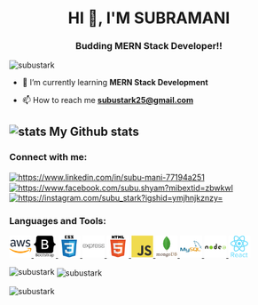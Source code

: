 <h1 align="center">HI 👋, I'M SUBRAMANI</h1>
<h3 align="center">Budding MERN Stack Developer!!</h3>

<p align="left"> <img src="https://komarev.com/ghpvc/?username=subustark&label=Profile%20views&color=0e75b6&style=flat" alt="subustark" /> </p>

- 🌱 I’m currently learning **MERN Stack Development**

- 📫 How to reach me **subustark25@gmail.com**

<h2> <img src="https://cdn-icons-png.flaticon.com/512/921/921591.png" alt="stats" width="25" height="25" />  My Github stats</h2>

<h3 align="left">Connect with me:</h3>
<p align="left">
<a href="https://linkedin.com/in/https://www.linkedin.com/in/subu-mani-77194a251" target="blank"><img align="center" src="https://raw.githubusercontent.com/rahuldkjain/github-profile-readme-generator/master/src/images/icons/Social/linked-in-alt.svg" alt="https://www.linkedin.com/in/subu-mani-77194a251" height="30" width="40" /></a>
<a href="https://fb.com/https://www.facebook.com/subu.shyam?mibextid=zbwkwl" target="blank"><img align="center" src="https://raw.githubusercontent.com/rahuldkjain/github-profile-readme-generator/master/src/images/icons/Social/facebook.svg" alt="https://www.facebook.com/subu.shyam?mibextid=zbwkwl" height="30" width="40" /></a>
<a href="https://instagram.com/https://instagram.com/subu_stark?igshid=ymjhnjkznzy=" target="blank"><img align="center" src="https://raw.githubusercontent.com/rahuldkjain/github-profile-readme-generator/master/src/images/icons/Social/instagram.svg" alt="https://instagram.com/subu_stark?igshid=ymjhnjkznzy=" height="30" width="40" /></a>
</p>

<h3 align="left">Languages and Tools:</h3>
<p align="left"> <a href="https://aws.amazon.com" target="_blank" rel="noreferrer"> <img src="https://raw.githubusercontent.com/devicons/devicon/master/icons/amazonwebservices/amazonwebservices-original-wordmark.svg" alt="aws" width="40" height="40"/> </a> <a href="https://getbootstrap.com" target="_blank" rel="noreferrer"> <img src="https://raw.githubusercontent.com/devicons/devicon/master/icons/bootstrap/bootstrap-plain-wordmark.svg" alt="bootstrap" width="40" height="40"/> </a> <a href="https://www.w3schools.com/css/" target="_blank" rel="noreferrer"> <img src="https://raw.githubusercontent.com/devicons/devicon/master/icons/css3/css3-original-wordmark.svg" alt="css3" width="40" height="40"/> </a> <a href="https://expressjs.com" target="_blank" rel="noreferrer"> <img src="https://raw.githubusercontent.com/devicons/devicon/master/icons/express/express-original-wordmark.svg" alt="express" width="40" height="40"/> </a> <a href="https://www.w3.org/html/" target="_blank" rel="noreferrer"> <img src="https://raw.githubusercontent.com/devicons/devicon/master/icons/html5/html5-original-wordmark.svg" alt="html5" width="40" height="40"/> </a> <a href="https://developer.mozilla.org/en-US/docs/Web/JavaScript" target="_blank" rel="noreferrer"> <img src="https://raw.githubusercontent.com/devicons/devicon/master/icons/javascript/javascript-original.svg" alt="javascript" width="40" height="40"/> </a> <a href="https://www.mongodb.com/" target="_blank" rel="noreferrer"> <img src="https://raw.githubusercontent.com/devicons/devicon/master/icons/mongodb/mongodb-original-wordmark.svg" alt="mongodb" width="40" height="40"/> </a> <a href="https://www.mysql.com/" target="_blank" rel="noreferrer"> <img src="https://raw.githubusercontent.com/devicons/devicon/master/icons/mysql/mysql-original-wordmark.svg" alt="mysql" width="40" height="40"/> </a> <a href="https://nodejs.org" target="_blank" rel="noreferrer"> <img src="https://raw.githubusercontent.com/devicons/devicon/master/icons/nodejs/nodejs-original-wordmark.svg" alt="nodejs" width="40" height="40"/> </a> <a href="https://reactjs.org/" target="_blank" rel="noreferrer"> <img src="https://raw.githubusercontent.com/devicons/devicon/master/icons/react/react-original-wordmark.svg" alt="react" width="40" height="40"/> </a> </p>

<p><img align="left" src="https://github-readme-stats.vercel.app/api/top-langs?username=subustark&show_icons=true&locale=en&layout=compact" alt="subustark" /></p>

<p>&nbsp;<img align="center" src="https://github-readme-stats.vercel.app/api?username=subustark&show_icons=true&locale=en" alt="subustark" /></p>

<p><img align="center" src="https://github-readme-streak-stats.herokuapp.com/?user=subustark&" alt="subustark" /></p>
